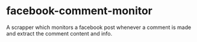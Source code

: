 # facebook-comment-monitor
A scrapper which monitors a facebook post whenever a comment is made and extract the comment content and info.
